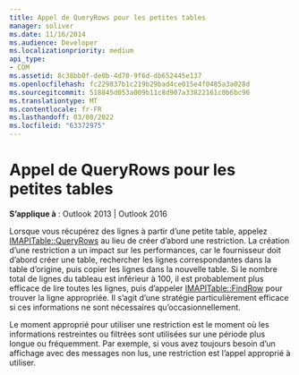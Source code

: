 ```yaml
---
title: Appel de QueryRows pour les petites tables
manager: soliver
ms.date: 11/16/2014
ms.audience: Developer
ms.localizationpriority: medium
api_type:
- COM
ms.assetid: 8c38bb0f-de0b-4d70-9f6d-db652445e137
ms.openlocfilehash: fc229837b1c219b29bad4ce015e4f0485a3a028d
ms.sourcegitcommit: 518845d053a009b11c8d907a33822161c0b6bc96
ms.translationtype: MT
ms.contentlocale: fr-FR
ms.lasthandoff: 03/08/2022
ms.locfileid: "63372975"
---
```

# <a name="calling-queryrows-for-small-tables"></a>Appel de QueryRows pour les petites tables

  
  
**S’applique à** : Outlook 2013 | Outlook 2016 
  
Lorsque vous récupérez des lignes à partir d’une petite table, appelez [IMAPITable::QueryRows](imapitable-queryrows.md) au lieu de créer d’abord une restriction. La création d’une restriction a un impact sur les performances, car le fournisseur doit d’abord créer une table, rechercher les lignes correspondantes dans la table d’origine, puis copier les lignes dans la nouvelle table. Si le nombre total de lignes du tableau est inférieur à 100, il est probablement plus efficace de lire toutes les lignes, puis d’appeler [IMAPITable::FindRow](imapitable-findrow.md) pour trouver la ligne appropriée. Il s’agit d’une stratégie particulièrement efficace si ces informations ne sont nécessaires qu’occasionnellement. 
  
Le moment approprié pour utiliser une restriction est le moment où les informations restreintes ou filtrées sont utilisées sur une période plus longue ou fréquemment. Par exemple, si vous avez toujours besoin d’un affichage avec des messages non lus, une restriction est l’appel approprié à utiliser.
  

